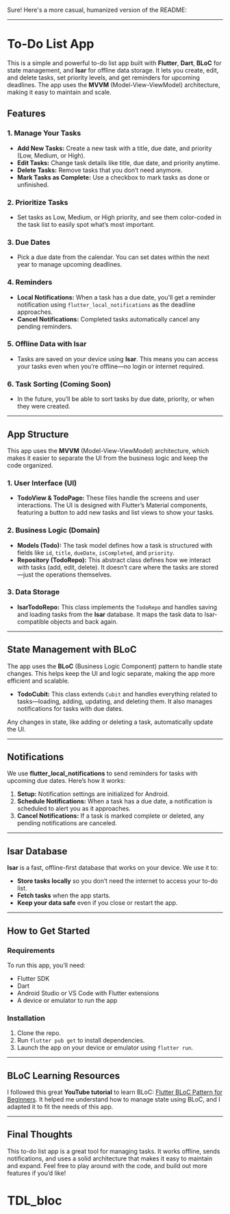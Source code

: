Sure! Here's a more casual, humanized version of the README:

---

# To-Do List App

This is a simple and powerful to-do list app built with **Flutter**, **Dart**, **BLoC** for state management, and **Isar** for offline data storage. It lets you create, edit, and delete tasks, set priority levels, and get reminders for upcoming deadlines. The app uses the **MVVM** (Model-View-ViewModel) architecture, making it easy to maintain and scale.

## Features

### 1. **Manage Your Tasks**
   - **Add New Tasks:** Create a new task with a title, due date, and priority (Low, Medium, or High).
   - **Edit Tasks:** Change task details like title, due date, and priority anytime.
   - **Delete Tasks:** Remove tasks that you don’t need anymore.
   - **Mark Tasks as Complete:** Use a checkbox to mark tasks as done or unfinished.

### 2. **Prioritize Tasks**
   - Set tasks as Low, Medium, or High priority, and see them color-coded in the task list to easily spot what’s most important.

### 3. **Due Dates**
   - Pick a due date from the calendar. You can set dates within the next year to manage upcoming deadlines.

### 4. **Reminders**
   - **Local Notifications:** When a task has a due date, you'll get a reminder notification using `flutter_local_notifications` as the deadline approaches.
   - **Cancel Notifications:** Completed tasks automatically cancel any pending reminders.

### 5. **Offline Data with Isar**
   - Tasks are saved on your device using **Isar**. This means you can access your tasks even when you’re offline—no login or internet required.

### 6. **Task Sorting (Coming Soon)**
   - In the future, you’ll be able to sort tasks by due date, priority, or when they were created.

---

## App Structure

This app uses the **MVVM** (Model-View-ViewModel) architecture, which makes it easier to separate the UI from the business logic and keep the code organized.

### 1. **User Interface (UI)**
   - **TodoView & TodoPage:** These files handle the screens and user interactions. The UI is designed with Flutter’s Material components, featuring a button to add new tasks and list views to show your tasks.

### 2. **Business Logic (Domain)**
   - **Models (Todo):** The task model defines how a task is structured with fields like `id`, `title`, `dueDate`, `isCompleted`, and `priority`.
   - **Repository (TodoRepo):** This abstract class defines how we interact with tasks (add, edit, delete). It doesn’t care where the tasks are stored—just the operations themselves.

### 3. **Data Storage**
   - **IsarTodoRepo:** This class implements the `TodoRepo` and handles saving and loading tasks from the **Isar** database. It maps the task data to Isar-compatible objects and back again.

---

## State Management with BLoC

The app uses the **BLoC** (Business Logic Component) pattern to handle state changes. This helps keep the UI and logic separate, making the app more efficient and scalable.

- **TodoCubit:** This class extends `Cubit` and handles everything related to tasks—loading, adding, updating, and deleting them. It also manages notifications for tasks with due dates.

Any changes in state, like adding or deleting a task, automatically update the UI.

---

## Notifications

We use **flutter_local_notifications** to send reminders for tasks with upcoming due dates. Here’s how it works:
1. **Setup:** Notification settings are initialized for Android.
2. **Schedule Notifications:** When a task has a due date, a notification is scheduled to alert you as it approaches.
3. **Cancel Notifications:** If a task is marked complete or deleted, any pending notifications are canceled.

---

## Isar Database

**Isar** is a fast, offline-first database that works on your device. We use it to:
- **Store tasks locally** so you don’t need the internet to access your to-do list.
- **Fetch tasks** when the app starts.
- **Keep your data safe** even if you close or restart the app.

---

## How to Get Started

### Requirements
To run this app, you’ll need:
   - Flutter SDK
   - Dart
   - Android Studio or VS Code with Flutter extensions
   - A device or emulator to run the app

### Installation
1. Clone the repo.
2. Run `flutter pub get` to install dependencies.
3. Launch the app on your device or emulator using `flutter run`.

---

## BLoC Learning Resources

I followed this great **YouTube tutorial** to learn BLoC: [Flutter BLoC Pattern for Beginners](https://www.youtube.com/watch?v=brDKUf1yV6c&t=109s). It helped me understand how to manage state using BLoC, and I adapted it to fit the needs of this app.

---

## Final Thoughts

This to-do list app is a great tool for managing tasks. It works offline, sends notifications, and uses a solid architecture that makes it easy to maintain and expand. Feel free to play around with the code, and build out more features if you’d like!
# TDL_bloc
